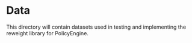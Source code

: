# Data

This directory will contain datasets used in testing and implementing the reweight library for PolicyEngine.